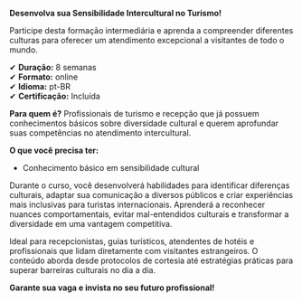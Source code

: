 **Desenvolva sua Sensibilidade Intercultural no Turismo!**

Participe desta formação intermediária e aprenda a compreender diferentes culturas para oferecer um atendimento excepcional a visitantes de todo o mundo.

✔ **Duração:** 8 semanas  
✔ **Formato:** online  
✔ **Idioma:** pt-BR  
✔ **Certificação:** Incluída

**Para quem é?** Profissionais de turismo e recepção que já possuem conhecimentos básicos sobre diversidade cultural e querem aprofundar suas competências no atendimento intercultural.

**O que você precisa ter:**
- Conhecimento básico em sensibilidade cultural

Durante o curso, você desenvolverá habilidades para identificar diferenças culturais, adaptar sua comunicação a diversos públicos e criar experiências mais inclusivas para turistas internacionais. Aprenderá a reconhecer nuances comportamentais, evitar mal-entendidos culturais e transformar a diversidade em uma vantagem competitiva.

Ideal para recepcionistas, guias turísticos, atendentes de hotéis e profissionais que lidam diretamente com visitantes estrangeiros. O conteúdo aborda desde protocolos de cortesia até estratégias práticas para superar barreiras culturais no dia a dia.

**Garante sua vaga e invista no seu futuro profissional!**